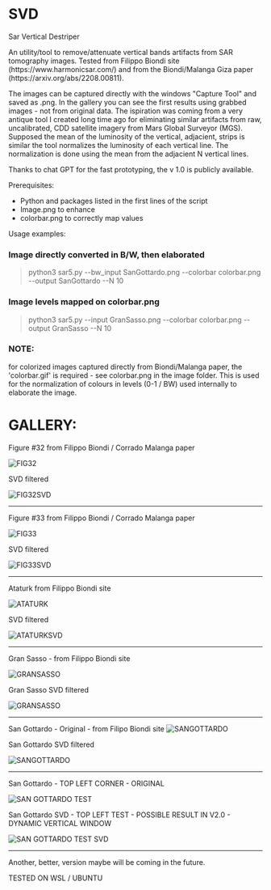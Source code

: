 # SVD
Sar Vertical Destriper

<p>An utility/tool to remove/attenuate vertical bands artifacts from SAR tomography images.
Tested from Filippo Biondi site (https://www.harmonicsar.com/) and from the Biondi/Malanga Giza paper (https://arxiv.org/abs/2208.00811).</p>   
<p>The images can be captured directly with the windows "Capture Tool" and saved as .png. In the gallery you can see the first results using grabbed images - not from original data.
The ispiration was coming from a very antique tool I created long time ago for eliminating similar artifacts from raw, uncalibrated,  CDD satellite imagery from Mars Global Surveyor (MGS).
Supposed the mean of the luminosity of the vertical, adjacient, strips is similar the tool normalizes the luminosity of each vertical line.
The normalization is done using the mean from the adjacient N vertical lines.</p>
<p>Thanks to chat GPT for the fast prototyping, the v 1.0 is publicly available.</p>


Prerequisites:
 * Python and packages listed in the first lines of the script
 * Image.png to enhance
 * colorbar.png to correctly map values
 
Usage examples:
 
 ### Image directly converted in B/W, then elaborated 
> python3 sar5.py --bw_input SanGottardo.png --colorbar colorbar.png --output SanGottardo --N 10

 ### Image levels mapped on colorbar.png 
> python3 sar5.py --input GranSasso.png --colorbar colorbar.png --output GranSasso --N 10

### NOTE:
for colorized images captured directly from Biondi/Malanga paper, the 'colorbar.gif' is required - see colorbar.png in the image folder.
This is used for the normalization of colours in levels (0-1 / BW) used internally to elaborate the image.  

# GALLERY:

 
 Figure #32 from Filippo Biondi / Corrado Malanga paper
 
 ![FIG32](images/sar2_image.png)
 
 SVD filtered
 
 ![FIG32SVD](images/output_recolored.png)

***

Figure #33 from Filippo Biondi / Corrado Malanga paper
 
 ![FIG33](images/sar3_image.png)
 
 SVD filtered
 
 ![FIG33SVD](images/output3_recolored.png)

***

Ataturk from Filippo Biondi site
 
 ![ATATURK](images/ataturk.png)
 
 SVD filtered
 
 ![ATATURKSVD](images/outputataturk_recolored.png)

***

 
 Gran Sasso - from Filippo Biondi site
 
 ![GRANSASSO](/images/gransasso_image.png)
 
 Gran Sasso SVD filtered
 
 ![GRANSASSO](/images/outputgransasso_recolored.png)

***

 San Gottardo - Original - from Filipo Biondi site
 ![SANGOTTARDO](/images/San_Gottardo.png)
 
 San Gottardo SVD filtered 
 
 ![SANGOTTARDO](/images/SanGottardo_bw.png)

 ***
 
 San Gottardo - TOP LEFT CORNER - ORIGINAL  
 
 ![SAN GOTTARDO TEST](/images/test.png)
 
 San Gottardo SVD - TOP LEFT TEST - POSSIBLE RESULT IN V2.0 - DYNAMIC VERTICAL WINDOW
 
 ![SAN GOTTARDO TEST SVD](/images/test2_bw.png)


***


Another, better, version maybe will be coming in the future.

 TESTED ON WSL / UBUNTU 
